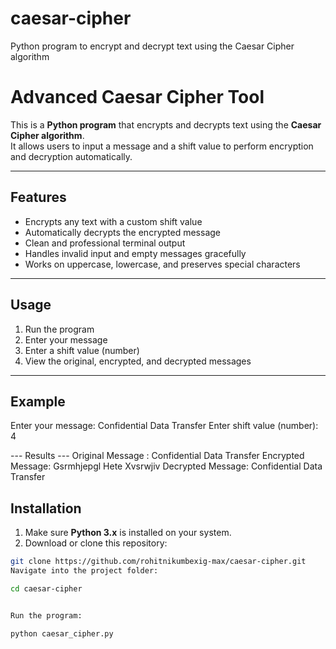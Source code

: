 # caesar-cipher
Python program to encrypt and decrypt text using the Caesar Cipher algorithm
# Advanced Caesar Cipher Tool

This is a **Python program** that encrypts and decrypts text using the **Caesar Cipher algorithm**.  
It allows users to input a message and a shift value to perform encryption and decryption automatically.

---

## Features
- Encrypts any text with a custom shift value
- Automatically decrypts the encrypted message
- Clean and professional terminal output
- Handles invalid input and empty messages gracefully
- Works on uppercase, lowercase, and preserves special characters

---

## Usage
1. Run the program
2. Enter your message
3. Enter a shift value (number)
4. View the original, encrypted, and decrypted messages

---

## Example
Enter your message: Confidential Data Transfer
Enter shift value (number): 4

--- Results ---
Original Message : Confidential Data Transfer
Encrypted Message: Gsrmhjepgl Hete Xvsrwjiv
Decrypted Message: Confidential Data Transfer




## Installation

1. Make sure **Python 3.x** is installed on your system.
2. Download or clone this repository:

```bash
git clone https://github.com/rohitnikumbexig-max/caesar-cipher.git
Navigate into the project folder:

cd caesar-cipher


Run the program:

python caesar_cipher.py
